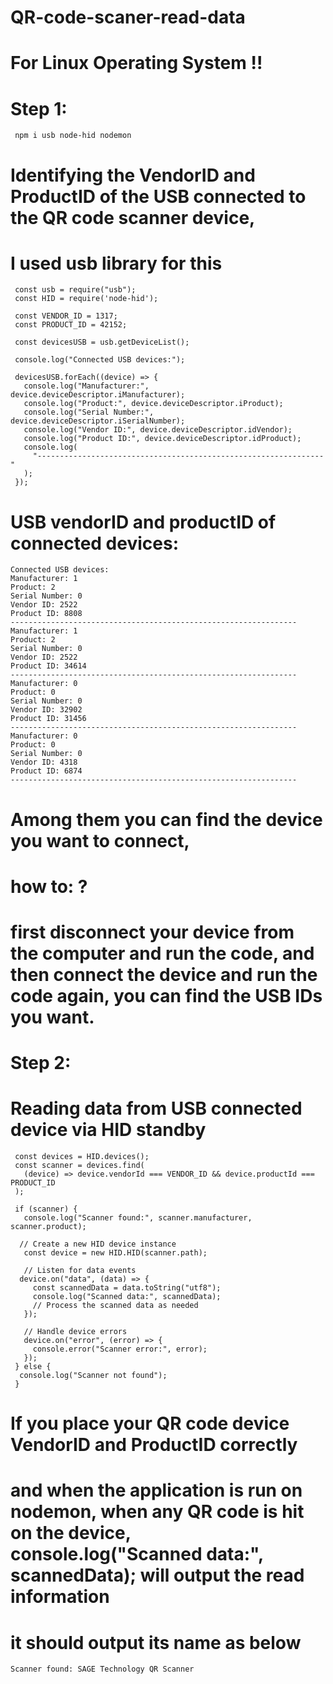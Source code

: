 ﻿# QR-code-scaner-read-data

# For Linux Operating System !!

# <b>Step 1:</b>

```
 npm i usb node-hid nodemon
```

# Identifying the VendorID and ProductID of the USB connected to the QR code scanner device,

# I used usb library for this

```
 const usb = require("usb");
 const HID = require('node-hid');

 const VENDOR_ID = 1317;
 const PRODUCT_ID = 42152;

 const devicesUSB = usb.getDeviceList();

 console.log("Connected USB devices:");

 devicesUSB.forEach((device) => {
   console.log("Manufacturer:", device.deviceDescriptor.iManufacturer);
   console.log("Product:", device.deviceDescriptor.iProduct);
   console.log("Serial Number:", device.deviceDescriptor.iSerialNumber);
   console.log("Vendor ID:", device.deviceDescriptor.idVendor);
   console.log("Product ID:", device.deviceDescriptor.idProduct);
   console.log(
     "----------------------------------------------------------------"
   );
 });

```
# USB vendorID and productID of connected devices:
```
Connected USB devices:
Manufacturer: 1
Product: 2
Serial Number: 0
Vendor ID: 2522
Product ID: 8808
----------------------------------------------------------------
Manufacturer: 1
Product: 2
Serial Number: 0
Vendor ID: 2522
Product ID: 34614
----------------------------------------------------------------
Manufacturer: 0
Product: 0
Serial Number: 0
Vendor ID: 32902
Product ID: 31456
----------------------------------------------------------------
Manufacturer: 0
Product: 0
Serial Number: 0
Vendor ID: 4318
Product ID: 6874
----------------------------------------------------------------
```
# Among them you can find the device you want to connect,

# how to: ?

# first disconnect your device from the computer and run the code, and then connect the device and run the code again, you can find the USB IDs you want.

# <b>Step 2:</b>

# Reading data from USB connected device via HID standby

```
 const devices = HID.devices();
 const scanner = devices.find(
   (device) => device.vendorId === VENDOR_ID && device.productId === PRODUCT_ID
 );

 if (scanner) {
   console.log("Scanner found:", scanner.manufacturer, scanner.product);

  // Create a new HID device instance
   const device = new HID.HID(scanner.path);

   // Listen for data events
  device.on("data", (data) => {
     const scannedData = data.toString("utf8");
     console.log("Scanned data:", scannedData);
     // Process the scanned data as needed
   });

   // Handle device errors
   device.on("error", (error) => {
     console.error("Scanner error:", error);
   });
 } else {
  console.log("Scanner not found");
 }

```
# If you place your QR code device VendorID and ProductID correctly

# and when the application is run on nodemon, when any QR code is hit on the device, console.log("Scanned data:", scannedData); will output the read information

# it should output its name as below
 ```
 Scanner found: SAGE Technology QR Scanner
 ```

